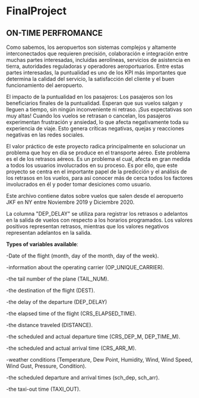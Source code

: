# FinalProject

## ON-TIME PERFROMANCE
Como sabemos, los aeropuertos son sistemas complejos y altamente interconectados que requieren precisión, colaboración e integración entre muchas partes interesadas, incluidas aerolíneas, servicios de asistencia en tierra, autoridades reguladoras y operadores aeroportuarios. Entre estas partes interesadas, la puntualidad es uno de los KPI más importantes que determina la calidad del servicio, la satisfacción del cliente y el buen funcionamiento del aeropuerto.

El impacto de la puntualidad en los pasajeros:
Los pasajeros son los beneficiarios finales de la puntualidad. Esperan que sus vuelos salgan y lleguen a tiempo, sin ningún inconveniente ni retraso. ¡Sus expectativas son muy altas! Cuando los vuelos se retrasan o cancelan, los pasajeros experimentan frustración y ansiedad, lo que afecta negativamente toda su experiencia de viaje. Esto genera críticas negativas, quejas y reacciones negativas en las redes sociales.

El valor práctico de este proyecto radica principalmente en solucionar un problema que hoy en día se produce en el transporte aéreo. Este problema es el de los retrasos aéreos. Es un problema el cual, afecta en gran medida a todos los usuarios involucrados en su proceso.
Es por ello, que este proyecto se centra en el importante papel de la predicción y el análisis de los retrasos en los vuelos, para así conocer más de cerca todos los factores involucrados en él y poder tomar desiciones como usuario.

Este archivo contiene datos sobre vuelos que salen desde el aeropuerto JKF en NY entre Noviembre 2019 y Diciembre 2020.


La columna "DEP_DELAY" se utiliza para registrar los retrasos o adelantos en la salida de vuelos con respecto a los horarios programados. Los valores positivos representan retrasos, mientras que los valores negativos representan adelantos en la salida.

**Types of variables available**:

-Date of the flight (month, day of the month, day of the week).


-information about the operating carrier (OP_UNIQUE_CARRIER).


-the tail number of the plane (TAIL_NUM).


-the destination of the flight (DEST).


-the delay of the departure (DEP_DELAY)


-the elapsed time of the flight (CRS_ELAPSED_TIME).


-the distance traveled (DISTANCE).


-the scheduled and actual departure time (CRS_DEP_M, DEP_TIME_M).


-the scheduled and actual arrival time (CRS_ARR_M).


-weather conditions (Temperature, Dew Point, Humidity, Wind, Wind Speed, Wind Gust, Pressure, Condition).


-the scheduled departure and arrival times (sch_dep, sch_arr).


-the taxi-out time (TAXI_OUT).








